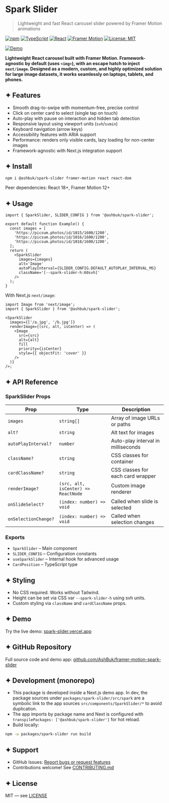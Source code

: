 # Spark Slider

> Lightweight and fast React carousel slider powered by Framer Motion animations

[![npm](https://img.shields.io/npm/v/@ashbuk/spark-slider?logo=npm)](https://npmjs.com/package/@ashbuk/spark-slider)
[![TypeScript](https://img.shields.io/badge/TypeScript-5.x-3178C6?logo=typescript)](https://www.typescriptlang.org/)
[![React](https://img.shields.io/badge/React-%E2%89%A518-61DAFB?logo=react&logoColor=white)](https://react.dev/)
[![Framer Motion](https://img.shields.io/badge/Framer%20Motion-%E2%89%A512-0055FF?logo=framer)](https://www.framer.com/motion/)
[![License: MIT](https://img.shields.io/badge/License-MIT-blue.svg)](LICENSE)

[![Demo](https://img.shields.io/badge/demo-vercel-black?logo=vercel)](https://spark-slider.vercel.app/)

**Lightweight React carousel built with Framer Motion. Framework-agnostic by default (uses `<img>`), with an escape hatch to inject `next/image`. Designed as a modern, custom, and highly optimized solution for large image datasets, it works seamlessly on laptops, tablets, and phones.**

## ✦ Features

- Smooth drag-to-swipe with momentum-free, precise control
- Click on center card to select (single tap on touch)
- Auto-play with pause on interaction and hidden tab detection
- Responsive layout using viewport units (`svh`/`svmin`)
- Keyboard navigation (arrow keys)
- Accessibility features with ARIA support
- Performance: renders only visible cards, lazy loading for non-center images
- Framework-agnostic with Next.js integration support

## ✦ Install

```bash
npm i @ashbuk/spark-slider framer-motion react react-dom
```

Peer dependencies: React 18+, Framer Motion 12+

## ✦ Usage

```tsx
import { SparkSlider, SLIDER_CONFIG } from '@ashbuk/spark-slider';

export default function Example() {
  const images = [
    'https://picsum.photos/id/1015/1600/1200',
    'https://picsum.photos/id/1016/1600/1200',
    'https://picsum.photos/id/1018/1600/1200',
  ];
  return (
    <SparkSlider
      images={images}
      alt='Image'
      autoPlayInterval={SLIDER_CONFIG.DEFAULT_AUTOPLAY_INTERVAL_MS}
      className='[--spark-slider-h:60svh]'
    />
  );
}
```

With Next.js `next/image`:

```tsx
import Image from 'next/image';
import { SparkSlider } from '@ashbuk/spark-slider';

<SparkSlider
  images={['/a.jpg', '/b.jpg']}
  renderImage={(src, alt, isCenter) => (
    <Image
      src={src}
      alt={alt}
      fill
      priority={isCenter}
      style={{ objectFit: 'cover' }}
    />
  )}
/>;
```

## ✦ API Reference

### SparkSlider Props

| Prop | Type | Description |
|------|------|-------------|
| `images` | `string[]` | Array of image URLs or paths |
| `alt?` | `string` | Alt text for images |
| `autoPlayInterval?` | `number` | Auto-play interval in milliseconds |
| `className?` | `string` | CSS classes for container |
| `cardClassName?` | `string` | CSS classes for each card wrapper |
| `renderImage?` | `(src, alt, isCenter) => ReactNode` | Custom image renderer |
| `onSlideSelect?` | `(index: number) => void` | Called when slide is selected |
| `onSelectionChange?` | `(index: number) => void` | Called when selection changes |

### Exports

- `SparkSlider` – Main component
- `SLIDER_CONFIG` – Configuration constants
- `useSparkSlider` – Internal hook for advanced usage
- `CardPosition` – TypeScript type

## ✦ Styling

- No CSS required. Works without Tailwind.
- Height can be set via CSS var `--spark-slider-h` using svh units.
- Custom styling via `className` and `cardClassName` props.

## ✦ Demo

Try the live demo: [spark-slider.vercel.app](https://spark-slider.vercel.app/)

## ✦ GitHub Repository

Full source code and demo app: [github.com/AshBuk/framer-motion-spark-slider](https://github.com/AshBuk/framer-motion-spark-slider)

## ✦ Development (monorepo)

- This package is developed inside a Next.js demo app. In dev, the package sources under `packages/spark-slider/src/spark` are a symbolic link to the app sources `src/components/SparkSlider/*` to avoid duplication.
- The app imports by package name and Next is configured with `transpilePackages: ['@ashbuk/spark-slider']` for hot reload.
- Build locally:

```bash
npm -w packages/spark-slider run build
```

## ✦ Support

- GitHub Issues: [Report bugs or request features](https://github.com/AshBuk/framer-motion-spark-slider/issues)
- Contributions welcome! See [CONTRIBUTING.md](https://github.com/AshBuk/framer-motion-spark-slider/blob/main/CONTRIBUTING.md)

## ✦ License

MIT — see [LICENSE](https://github.com/AshBuk/framer-motion-spark-slider/blob/main/LICENSE)
